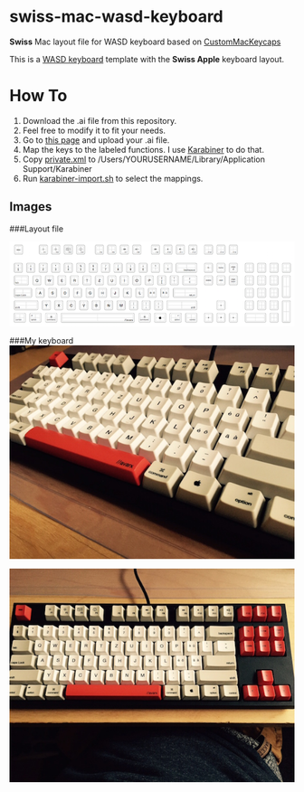 # swiss-mac-wasd-keyboard
**Swiss** Mac layout file for WASD keyboard
based on [CustomMacKeycaps](https://github.com/ychw/CustomMacKeycaps)

This is a [WASD keyboard](http://www.wasdkeyboards.com/) template with the **Swiss Apple** keyboard layout.

# How To
1. Download the .ai file from this repository.
2. Feel free to modify it to fit your needs.
3. Go to [this page](http://www.wasdkeyboards.com/index.php/products/mechanical-keyboard/wasd-v2-87-key-custom-mechanical-keyboard.html) and upload your .ai file.
4. Map the keys to the labeled functions. I use [Karabiner](https://pqrs.org/osx/karabiner/) to do that.
5. Copy [private.xml](https://github.com/avarx/swiss-mac-wasd-keyboard/blob/master/private.xml) to /Users/YOURUSERNAME/Library/Application Support/Karabiner
6. Run [karabiner-import.sh](https://github.com/avarx/swiss-mac-wasd-keyboard/blob/master/private.xml) to select the mappings.

## Images
###Layout file

![layout](https://raw.githubusercontent.com/avarx/swiss-mac-wasd-keyboard/master/images/layout.png)

###My keyboard
![keyboard1](https://raw.githubusercontent.com/avarx/swiss-mac-wasd-keyboard/master/images/keyboard1.jpg)

![keyboard2](https://raw.githubusercontent.com/avarx/swiss-mac-wasd-keyboard/master/images/keyboard2.jpg)
